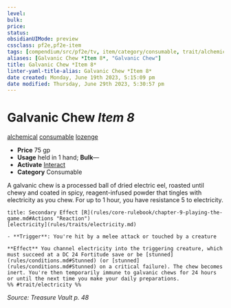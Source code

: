 ```yaml
---
level:
bulk:
price:
status:
obsidianUIMode: preview
cssclass: pf2e,pf2e-item
tags: [compendium/src/pf2e/tv, item/category/consumable, trait/alchemical, trait/consumable, trait/lozenge]
aliases: [Galvanic Chew *Item 8*, "Galvanic Chew"]
title: Galvanic Chew *Item 8*
linter-yaml-title-alias: Galvanic Chew *Item 8*
date created: Monday, June 19th 2023, 5:15:09 pm
date modified: Thursday, June 29th 2023, 5:30:57 pm
---
```


# Galvanic Chew *Item 8*

[alchemical](rules/traits/alchemical.md) [consumable](rules/traits/consumable.md) [lozenge](rules/traits/lozenge-tv.md)  

- **Price** 75 gp
- **Usage** held in 1 hand; **Bulk**—
- **Activate** [Interact](rules/actions/interact.md)
- **Category** Consumable

A galvanic chew is a processed ball of dried electric eel, roasted until chewy and coated in spicy, reagent-infused powder that tingles with electricity as you chew. For up to 1 hour, you have resistance 5 to electricity.

```ad-embed-ability
title: Secondary Effect [R](rules/core-rulebook/chapter-9-playing-the-game.md#Actions "Reaction")
[electricity](rules/traits/electricity.md)  

- **Trigger**: You're hit by a melee attack or touched by a creature

**Effect** You channel electricity into the triggering creature, which must succeed at a DC 24 Fortitude save or be [stunned](rules/conditions.md#Stunned) (or [stunned](rules/conditions.md#Stunned) on a critical failure). The chew becomes inert. You're then temporarily immune to galvanic chews for 24 hours or until the next time you make your daily preparations.  
%% #trait/electricity %%
```

*Source: Treasure Vault p. 48*
